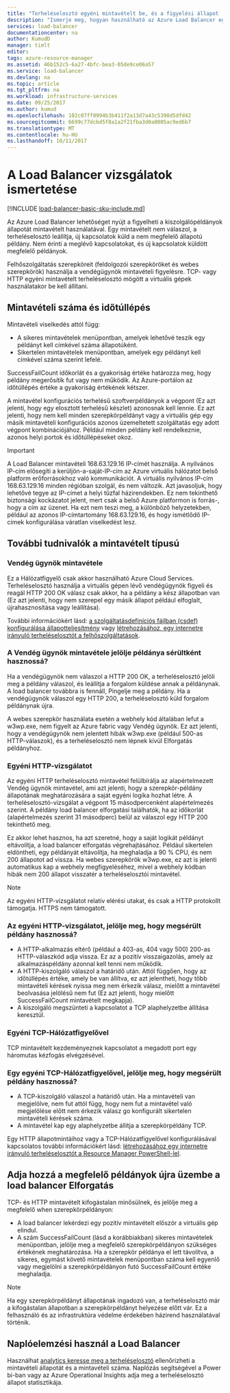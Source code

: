 ```yaml
---
title: "Terheléselosztó egyéni mintavételt be, és a figyelési állapot |} Microsoft Docs"
description: "Ismerje meg, hogyan használható az Azure Load Balancer egyéni mintavételt terheléselosztó mögött példányok figyelése céljából"
services: load-balancer
documentationcenter: na
author: KumudD
manager: timlt
editor: 
tags: azure-resource-manager
ms.assetid: 46b152c5-6a27-4bfc-bea3-05de9ce06a57
ms.service: load-balancer
ms.devlang: na
ms.topic: article
ms.tgt_pltfrm: na
ms.workload: infrastructure-services
ms.date: 09/25/2017
ms.author: kumud
ms.openlocfilehash: 102c07ff0994b3b411f2a13d7a43c5398d5dfd42
ms.sourcegitcommit: 6699c77dcbd5f8a1a2f21fba3d0a0005ac9ed6b7
ms.translationtype: MT
ms.contentlocale: hu-HU
ms.lasthandoff: 10/11/2017
---
```

# <a name="understand-load-balancer-probes"></a>A Load Balancer vizsgálatok ismertetése

[!INCLUDE [load-balancer-basic-sku-include.md](../../includes/load-balancer-basic-sku-include.md)]

Az Azure Load Balancer lehetőséget nyújt a figyelheti a kiszolgálópéldányok állapotát mintavételt használatával. Egy mintavételt nem válaszol, a terheléselosztó leállítja, új kapcsolatok küld a nem megfelelő állapotú példány. Nem érinti a meglévő kapcsolatokat, és új kapcsolatok küldött megfelelő példányok.

Felhőszolgáltatás szerepköreit (feldolgozói szerepköröket és webes szerepkörök) használja a vendégügynök mintavételi figyelésre. TCP- vagy HTTP egyéni mintavételt terheléselosztó mögött a virtuális gépek használatakor be kell állítani.

## <a name="understand-probe-count-and-timeout"></a>Mintavételi száma és időtúllépés

Mintavételi viselkedés attól függ:

* A sikeres mintavételek menüpontban, amelyek lehetővé teszik egy példányt kell címkével száma állapotúként.
* Sikertelen mintavételek menüpontban, amelyek egy példányt kell címkével száma szerint lefelé.

SuccessFailCount időkorlát és a gyakoriság értéke határozza meg, hogy példány megerősítik fut vagy nem működik. Az Azure-portálon az időtúllépés értéke a gyakoriság értékének kétszer.

A mintavétel konfigurációs terhelésű szoftverpéldányok a végpont (Ez azt jelenti, hogy egy elosztott terhelésű készlet) azonosnak kell lennie. Ez azt jelenti, hogy nem kell minden szerepkörpéldányt vagy a virtuális gép egy másik mintavételi konfigurációs azonos üzemeltetett szolgáltatás egy adott végpont kombinációjához. Például minden példány kell rendelkeznie, azonos helyi portok és időtúllépéseket okoz.

> [!IMPORTANT]
> A Load Balancer mintavételi 168.63.129.16 IP-címét használja. A nyilvános IP-cím elősegíti a kerüljön-a-saját-IP-cím az Azure virtuális hálózatot belső platform erőforrásokhoz való kommunikációt. A virtuális nyilvános IP-cím 168.63.129.16 minden régióban szolgál, és nem változik. Azt javasoljuk, hogy lehetővé tegye az IP-címet a helyi tűzfal házirendekben. Ez nem tekinthető biztonsági kockázatot jelent, mert csak a belső Azure platformon is forrás-, hogy a cím az üzenet. Ha ezt nem teszi meg, a különböző helyzetekben, például az azonos IP-címtartomány 168.63.129.16, és hogy ismétlődő IP-címek konfigurálása váratlan viselkedést lesz.

## <a name="learn-about-the-types-of-probes"></a>További tudnivalók a mintavételt típusú

### <a name="guest-agent-probe"></a>Vendég ügynök mintavétele

Ez a Hálózatfigyelő csak akkor használható Azure Cloud Services. Terheléselosztó használja a virtuális gépen lévő vendégügynök figyeli és reagál HTTP 200 OK válasz csak akkor, ha a példány a kész állapotban van (Ez azt jelenti, hogy nem szerepel egy másik állapot például elfoglalt, újrahasznosítása vagy leállítása).

További információkért lásd: [a szolgáltatásdefiníciós fájlban (csdef) konfigurálása állapotteljesítmény](https://msdn.microsoft.com/library/azure/ee758710.aspx) vagy [létrehozásához, egy internetre irányuló terheléselosztót a felhőszolgáltatások](load-balancer-get-started-internet-classic-cloud.md#check-load-balancer-health-status-for-cloud-services).

### <a name="what-makes-a-guest-agent-probe-mark-an-instance-as-unhealthy"></a>A Vendég ügynök mintavétele jelölje példánya sérültként hasznossá?

Ha a vendégügynök nem válaszol a HTTP 200 OK, a terheléselosztó jelöli meg a példány válaszol, és leállítja a forgalom küldése annak a példánynak. A load balancer továbbra is fennáll, Pingelje meg a példány. Ha a vendégügynök válaszol egy HTTP 200, a terheléselosztó küld forgalom példánynak újra.

A webes szerepkör használata esetén a webhely kód általában lefut a w3wp.exe, nem figyelt az Azure fabric vagy Vendég ügynök. Ez azt jelenti, hogy a vendégügynök nem jelentett hibák w3wp.exe (például 500-as HTTP-válaszok), és a terheléselosztó nem lépnek kívül Elforgatás példányhoz.

### <a name="http-custom-probe"></a>Egyéni HTTP-vizsgálatot

Az egyéni HTTP terheléselosztó mintavétel felülbírálja az alapértelmezett Vendég ügynök mintavétel, ami azt jelenti, hogy a szerepkör-példány állapotának meghatározására a saját egyéni logika hozhat létre. A terheléselosztó-vizsgálat a végpont 15 másodpercenként alapértelmezés szerint. A példány load balancer elforgatási találhatók, ha az időkorlát (alapértelmezés szerint 31 másodperc) belül az válaszol egy HTTP 200 tekinthető meg.

Ez akkor lehet hasznos, ha azt szeretné, hogy a saját logikát példányt eltávolítja, a load balancer elforgatás végrehajtásához. Például sikertelen eldöntheti, egy példányát eltávolítja, ha meghaladja a 90 % CPU, és nem 200 állapotot ad vissza. Ha webes szerepkörök w3wp.exe, ez azt is jelenti automatikus kap a webhely megfigyeléséhez, mivel a webhely kódban hibák nem 200 állapot visszatér a terheléselosztói mintavétel.

> [!NOTE]
> Az egyéni HTTP-vizsgálatot relatív elérési utakat, és csak a HTTP protokollt támogatja. HTTPS nem támogatott.

### <a name="what-makes-an-http-custom-probe-mark-an-instance-as-unhealthy"></a>Az egyéni HTTP-vizsgálatot, jelölje meg, hogy megsérült példány hasznossá?

* A HTTP-alkalmazás eltérő (például a 403-as, 404 vagy 500) 200-as HTTP-válaszkód adja vissza. Ez az a pozitív visszaigazolás, amely az alkalmazáspéldány azonnal kell tenni nem működik.
* A HTTP-kiszolgáló válaszol a határidő után. Attól függően, hogy az időtúllépés értéke, amely be van állítva, ez azt jelentheti, hogy több mintavételi kérések nyissa meg nem érkezik válasz, mielőtt a mintavétel beolvasása jelölésű nem fut (Ez azt jelenti, hogy mielőtt SuccessFailCount mintavételt megkapja).
* A kiszolgáló megszünteti a kapcsolatot a TCP alaphelyzetbe állítása keresztül.

### <a name="tcp-custom-probe"></a>Egyéni TCP-Hálózatfigyelővel

TCP mintavételt kezdeményeznek kapcsolatot a megadott port egy háromutas kézfogás elvégzésével.

### <a name="what-makes-a-tcp-custom-probe-mark-an-instance-as-unhealthy"></a>Egy egyéni TCP-Hálózatfigyelővel, jelölje meg, hogy megsérült példány hasznossá?

* A TCP-kiszolgáló válaszol a határidő után. Ha a mintavételi van megjelölve, nem fut attól függ, hogy nem fut a mintavétel való megjelölése előtt nem érkezik válasz go konfigurált sikertelen mintavételi kérések száma.
* A mintavétel kap egy alaphelyzetbe állítja a szerepkörpéldány TCP.

Egy HTTP állapotmintáihoz vagy a TCP-Hálózatfigyelővel konfigurálásával kapcsolatos további információkért lásd: [létrehozásához egy internetre irányuló terheléselosztót a Resource Manager PowerShell-lel](load-balancer-get-started-internet-arm-ps.md).

## <a name="add-healthy-instances-back-into-load-balancer-rotation"></a>Adja hozzá a megfelelő példányok újra üzembe a load balancer Elforgatás

TCP- és HTTP mintavételt kifogástalan minősülnek, és jelölje meg a megfelelő when szerepkörpéldányon:

* A load balancer lekérdezi egy pozitív mintavételt először a virtuális gép elindul.
* A szám SuccessFailCount (lásd a korábbiakban) sikeres mintavételek menüpontban, jelölje meg a megfelelő szerepkörpéldányon szükséges értékének meghatározása. Ha a szerepkör példánya el lett távolítva, a sikeres, egymást követő mintavételek menüpontban száma kell egyenlő vagy megjelölni a szerepkörpéldányon futó SuccessFailCount értéke meghaladja.

> [!NOTE]
> Ha egy szerepkörpéldányt állapotának ingadozó van, a terheléselosztó már a kifogástalan állapotban a szerepkörpéldányt helyezése előtt vár. Ez a felhasználó és az infrastruktúra védelme érdekében házirend használatával történik.

## <a name="use-log-analytics-for-load-balancer"></a>Naplóelemzési használ a Load Balancer

Használhat [analytics keresse meg a terheléselosztó](load-balancer-monitor-log.md) ellenőrizheti a mintavételi állapotát és a mintavételi száma. Naplózás segítségével a Power bi-ban vagy az Azure Operational Insights adja meg a terheléselosztó állapot statisztikája.
